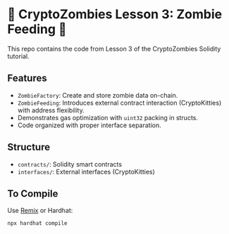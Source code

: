 # 🧟 CryptoZombies Lesson 3: Zombie Feeding 🧟

This repo contains the code from Lesson 3 of the CryptoZombies Solidity tutorial.

##  Features

- `ZombieFactory`: Create and store zombie data on-chain.
- `ZombieFeeding`: Introduces external contract interaction (CryptoKitties) with address flexibility.
- Demonstrates gas optimization with `uint32` packing in structs.
- Code organized with proper interface separation.

##  Structure

- `contracts/`: Solidity smart contracts
- `interfaces/`: External interfaces (CryptoKitties)

##  To Compile

Use [Remix](https://remix.ethereum.org/) or Hardhat:

```bash
npx hardhat compile
